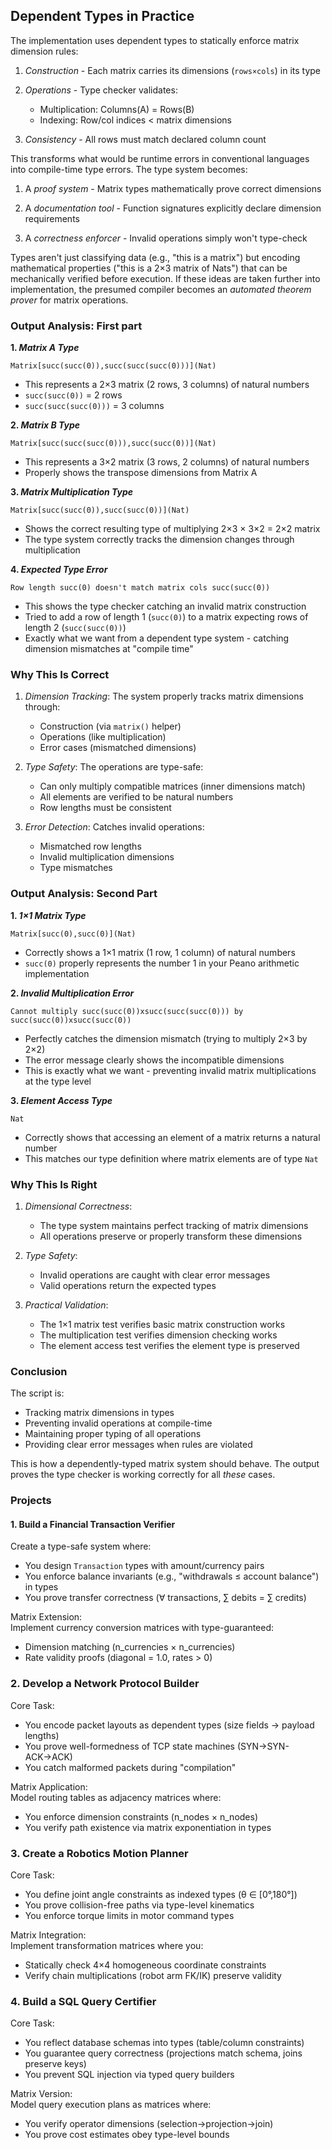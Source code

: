 
## Dependent Types in Practice

The implementation uses dependent types to statically enforce matrix dimension rules:

1. *Construction* - Each matrix carries its dimensions (`rows×cols`) in its type

2. *Operations* - Type checker validates:
   - Multiplication: Columns(A) = Rows(B)
   - Indexing: Row/col indices < matrix dimensions

3. *Consistency* - All rows must match declared column count

This transforms what would be runtime errors in conventional languages into compile-time
type errors. The type system becomes:

1. A *proof system* - Matrix types mathematically prove correct dimensions

2. A *documentation tool* - Function signatures explicitly declare dimension requirements

3. A *correctness enforcer* - Invalid operations simply won't type-check

Types aren't just classifying data (e.g., "this is a matrix") but encoding mathematical
properties ("this is a 2×3 matrix of Nats") that can be mechanically verified before execution.
If these ideas are taken further into implementation, the presumed compiler becomes an
*automated theorem prover* for matrix operations.


### Output Analysis: First part

__1. *Matrix A Type*__
   ```
   Matrix[succ(succ(0)),succ(succ(succ(0)))](Nat)
   ```
   - This represents a 2×3 matrix (2 rows, 3 columns) of natural numbers
   - `succ(succ(0))` = 2 rows
   - `succ(succ(succ(0)))` = 3 columns

__2. *Matrix B Type*__
   ```
   Matrix[succ(succ(succ(0))),succ(succ(0))](Nat)
   ```
   - This represents a 3×2 matrix (3 rows, 2 columns) of natural numbers
   - Properly shows the transpose dimensions from Matrix A

__3. *Matrix Multiplication Type*__
   ```
   Matrix[succ(succ(0)),succ(succ(0))](Nat)
   ```
   - Shows the correct resulting type of multiplying 2×3 × 3×2 = 2×2 matrix
   - The type system correctly tracks the dimension changes through multiplication

__4. *Expected Type Error*__
   ```
   Row length succ(0) doesn't match matrix cols succ(succ(0))
   ```
   - This shows the type checker catching an invalid matrix construction
   - Tried to add a row of length 1 (`succ(0)`) to a matrix expecting rows of length 2 (`succ(succ(0))`)
   - Exactly what we want from a dependent type system - catching dimension mismatches at "compile time"

### Why This Is Correct

1. *Dimension Tracking*: The system properly tracks matrix dimensions through:
   - Construction (via `matrix()` helper)
   - Operations (like multiplication)
   - Error cases (mismatched dimensions)

2. *Type Safety*: The operations are type-safe:
   - Can only multiply compatible matrices (inner dimensions match)
   - All elements are verified to be natural numbers
   - Row lengths must be consistent

3. *Error Detection*: Catches invalid operations:
   - Mismatched row lengths
   - Invalid multiplication dimensions
   - Type mismatches


### Output Analysis: Second Part

__1. *1×1 Matrix Type*__
   ```
   Matrix[succ(0),succ(0)](Nat)
   ```
   - Correctly shows a 1×1 matrix (1 row, 1 column) of natural numbers
   - `succ(0)` properly represents the number 1 in your Peano arithmetic implementation

__2. *Invalid Multiplication Error*__
   ```
   Cannot multiply succ(succ(0))xsucc(succ(succ(0))) by succ(succ(0))xsucc(succ(0))
   ```
   - Perfectly catches the dimension mismatch (trying to multiply 2×3 by 2×2)
   - The error message clearly shows the incompatible dimensions
   - This is exactly what we want - preventing invalid matrix multiplications at the type level

__3. *Element Access Type*__
   ```
   Nat
   ```
   - Correctly shows that accessing an element of a matrix returns a natural number
   - This matches our type definition where matrix elements are of type `Nat`


### Why This Is Right

1. *Dimensional Correctness*:
   - The type system maintains perfect tracking of matrix dimensions
   - All operations preserve or properly transform these dimensions

2. *Type Safety*:
   - Invalid operations are caught with clear error messages
   - Valid operations return the expected types

3. *Practical Validation*:
   - The 1×1 matrix test verifies basic matrix construction works
   - The multiplication test verifies dimension checking works
   - The element access test verifies the element type is preserved


### Conclusion

The script is:
- Tracking matrix dimensions in types
- Preventing invalid operations at compile-time
- Maintaining proper typing of all operations
- Providing clear error messages when rules are violated

This is how a dependently-typed matrix system should behave. The output proves the
type checker is working correctly for all *these* cases.



### Projects


#### 1. Build a Financial Transaction Verifier

Create a type-safe system where:
- You design `Transaction` types with amount/currency pairs
- You enforce balance invariants (e.g., "withdrawals ≤ account balance") in types
- You prove transfer correctness (∀ transactions, ∑ debits = ∑ credits)

Matrix Extension:  
Implement currency conversion matrices with type-guaranteed:
- Dimension matching (n_currencies × n_currencies)
- Rate validity proofs (diagonal = 1.0, rates > 0)


### 2. Develop a Network Protocol Builder

Core Task:  
- You encode packet layouts as dependent types (size fields → payload lengths)  
- You prove well-formedness of TCP state machines (SYN→SYN-ACK→ACK)  
- You catch malformed packets during "compilation"

Matrix Application:  
Model routing tables as adjacency matrices where:
- You enforce dimension constraints (n_nodes × n_nodes)  
- You verify path existence via matrix exponentiation in types

### 3. Create a Robotics Motion Planner

Core Task:  
- You define joint angle constraints as indexed types (θ ∈ [0°,180°])  
- You prove collision-free paths via type-level kinematics  
- You enforce torque limits in motor command types

Matrix Integration:  
Implement transformation matrices where you:
- Statically check 4×4 homogeneous coordinate constraints  
- Verify chain multiplications (robot arm FK/IK) preserve validity  

### 4. Build a SQL Query Certifier

Core Task:  
- You reflect database schemas into types (table/column constraints)  
- You guarantee query correctness (projections match schema, joins preserve keys)  
- You prevent SQL injection via typed query builders

Matrix Version:  
Model query execution plans as matrices where:
- You verify operator dimensions (selection→projection→join)  
- You prove cost estimates obey type-level bounds

